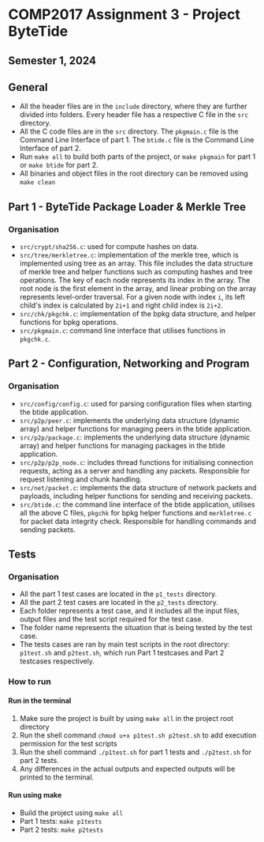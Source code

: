 # COMP2017 Assignment 3 - Project ByteTide
## Semester 1, 2024

## General
- All the header files are in the `include` directory, where they are 
  further divided into folders. Every header file has a respective C file in 
  the `src` directory. 
- All the C code files are in the `src` directory. The `pkgmain.c` 
  file is the Command Line Interface of part 1. The `btide.c`
  file is the Command Line Interface of part 2. 
- Run `make all` to build both parts of the project,  or `make pkgmain` for 
  part 1 or `make btide` for part 2.
- All binaries and object files in the root directory can be removed using 
  `make clean`


## Part 1 - ByteTide Package Loader & Merkle Tree
### Organisation
- `src/crypt/sha256.c`: used for compute hashes on data.
- `src/tree/merkletree.c`: implementation of the merkle tree, which is 
  implemented using tree as an array. This file includes the data structure of 
  merkle tree and helper functions such as computing hashes and tree 
  operations. The key of each node represents its index in the array. The root 
  node is the first element in the array, and linear probing on the array 
  represents level-order traversal. For a given node with index `i`, its 
  left child's index is calculated by `2i+1` and right 
  child index is `2i+2`. 
- `src/chk/pkgchk.c`: implementation of the bpkg data structure, and helper 
  functions for bpkg operations. 
- `src/pkgmain.c`: command line interface that utilises functions in `pkgchk.c`.


## Part 2 - Configuration, Networking and Program
### Organisation
- `src/config/config.c`: used for parsing configuration files when starting 
  the btide application.
- `src/p2p/peer.c`: implements the underlying data structure (dynamic array) 
  and helper functions for managing peers in the btide application.
- `src/p2p/package.c`: implements the underlying data structure (dynamic array)
  and helper functions for managing packages in the btide application.
- `src/p2p/p2p_node.c`: includes thread functions for initialising 
  connection requests, acting as a server and handling any packets. 
  Responsible for request listening and chunk handling. 
- `src/net/packet.c`: implements the data structure of network packets 
  and payloads, including helper functions for sending and receiving packets. 
- `src/btide.c`: the command line interface of the btide application, 
  utilises all the above C files, `pkgchk` for bpkg helper functions and 
  `merkletree.c` for packet data integrity check. Responsible for handling 
  commands and sending packets. 

## Tests
### Organisation
- All the part 1 test cases are located in the `p1_tests` directory. 
- All the part 2 test cases are located in the `p2_tests` directory.
- Each folder represents a test case, and it includes all the input files, output files
  and the test script required for the test case.
- The folder name represents the situation that is being tested by the test 
  case. 
- The tests cases are ran by main test scripts in the root directory: 
  `p1test.sh` and `p2test.sh`, which run Part 1 testcases and Part 2 
  testcases respectively. 

### How to run
#### Run in the terminal
1. Make sure the project is built by using `make all` in the project root 
   directory
2. Run the shell command `chmod u+x p1test.sh p2test.sh` to add execution permission for the test scripts
2. Run the shell command `./p1test.sh` for part 1 tests and `./p2test.sh` 
   for part 2 tests. 
3. Any differences in the actual outputs and expected outputs will be 
   printed to the terminal. 

#### Run using make
- Build the project using `make all`
- Part 1 tests: `make p1tests`
- Part 2 tests: `make p2tests`
